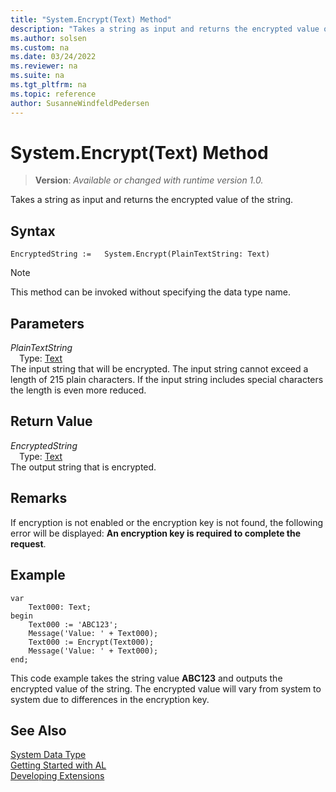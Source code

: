 ```yaml
---
title: "System.Encrypt(Text) Method"
description: "Takes a string as input and returns the encrypted value of the string."
ms.author: solsen
ms.custom: na
ms.date: 03/24/2022
ms.reviewer: na
ms.suite: na
ms.tgt_pltfrm: na
ms.topic: reference
author: SusanneWindfeldPedersen
---
```

[//]: # (START>DO_NOT_EDIT)
[//]: # (IMPORTANT:Do not edit any of the content between here and the END>DO_NOT_EDIT.)
[//]: # (Any modifications should be made in the .xml files in the ModernDev repo.)
# System.Encrypt(Text) Method
> **Version**: _Available or changed with runtime version 1.0._

Takes a string as input and returns the encrypted value of the string.


## Syntax
```AL
EncryptedString :=   System.Encrypt(PlainTextString: Text)
```
> [!NOTE]
> This method can be invoked without specifying the data type name.
## Parameters
*PlainTextString*  
&emsp;Type: [Text](../text/text-data-type.md)  
The input string that will be encrypted. The input string cannot exceed a length of 215 plain characters. If the input string includes special characters the length is even more reduced.  


## Return Value
*EncryptedString*  
&emsp;Type: [Text](../text/text-data-type.md)  
The output string that is encrypted.


[//]: # (IMPORTANT: END>DO_NOT_EDIT)

## Remarks  
 If encryption is not enabled or the encryption key is not found, the following error will be displayed: **An encryption key is required to complete the request**.   

## Example

```al
var
    Text000: Text;
begin
    Text000 := 'ABC123';  
    Message('Value: ' + Text000);  
    Text000 := Encrypt(Text000);  
    Message('Value: ' + Text000);  
end;
```  

This code example takes the string value **ABC123** and outputs the encrypted value of the string. The encrypted value will vary from system to system due to differences in the encryption key.  

## See Also

[System Data Type](system-data-type.md)  
[Getting Started with AL](../../devenv-get-started.md)  
[Developing Extensions](../../devenv-dev-overview.md)